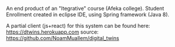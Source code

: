 An end product of an "Itegrative" course (Afeka college).
Student Enrollment created in eclipse IDE, using Spring framework (Java 8).

A partial client (js+react) for this system can be found here: https://dtwins.herokuapp.com source: https://github.com/NoamMuallem/digital_twins
